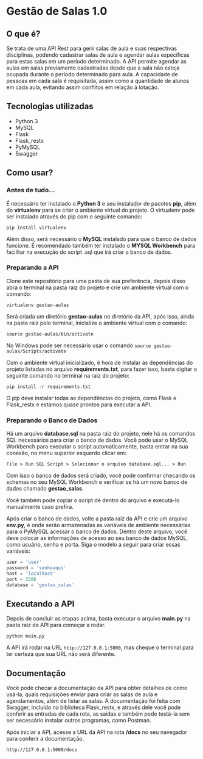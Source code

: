 # Gestão de Salas 1.0

## O que é?
Se trata de uma API Rest para gerir salas de aula e suas respectivas disciplinas, podendo cadastrar salas de aula e agendar aulas específicas para estas salas em um período determinado. A API permite agendar as aulas em salas previamente cadastradas desde que a sala não esteja ocupada durante o período determinado para aula. A capacidade de pessoas em cada sala é requisitada, assim como a quantidade de alunos em cada aula, evitando assim conflitos em relação à lotação.

## Tecnologias utilizadas

- Python 3
- MySQL
- Flask
- Flask_restx
- PyMySQL
- Swagger

## Como usar?

### Antes de tudo...

É necessário ter instalado o **Python 3** e seu instalador de pacotes **pip**, além do **virtualenv** para se criar o ambiente virtual do projeto. O virtualenv pode ser instalado através do pip com o seguinte comando:

`pip install virtualenv`

Além disso, será necessário o **MySQL** instalado para que o banco de dados funcione. É recomendado também ter instalado o **MYSQL Workbench** para facilitar na execução do script .sql que irá criar o banco de dados.

### Preparando a API

Clone este repositório para uma pasta de sua preferência, depois disso abra o terminal na pasta raiz do projeto e crie um ambiente virtual com o comando:

`virtualenv gestao-aulas`

Será criada um diretório **gestao-aulas** no diretório da API, após isso, ainda na pasta raiz pelo terminal, inicialize o ambiente virtual com o comando:

`source gestao-aulas/bin/activate`

No Windows pode ser necessário usar o comando `source gestao-aulas/Scripts/activate`

Com o ambiente virtual inicializado, é hora de instalar as dependências do projeto listadas no arquivo **requirements.txt**, para fazer isso, basta digitar o seguinte comando no terminal na raiz do projeto:

`pip install -r requirements.txt`

O pip deve instalar todas as dependências do projeto, como Flask e Flask_restx e estamos quase prontos para executar a API.

### Preparando o Banco de Dados

Há um arquivo **database.sql** na pasta raiz do projeto, nele há os comandos SQL necessários para criar o banco de dados. Você pode usar o MySQL Workbench para executar o script automaticamente, basta entrar na sua conexão, no menu superior esquerdo clicar em:

`File > Run SQL Script > Selecionar o arquivo database.sql... > Run`

Com isso o banco de dados será criado, você pode confirmar checando os schemas no seu MySQL Workbench e verificar se há um novo banco de dados chamado **gestao_salas**.

Você também pode copiar o script de dentro do arquivo e executá-lo manualmente caso prefira.

Após criar o banco de dados, volte a pasta raiz da API e crie um arquivo **env.py**, é onde serão armazenadas as variáveis de ambiente necessárias para o PyMySQL acessar o banco de dados. Dentro deste arquivo, você deve colocar as informações de acesso ao seu banco de dados MySQL, como usuário, senha e porta. Siga o modelo a seguir para criar essas variáveis:

```python
user = 'user'
password = 'senhaaqui'
host = 'localhost'
port = 3306
database = 'gestao_salas'
```

## Executando a API

Depois de concluir as etapas acima, basta executar o arquivo **main.py** na pasta raiz da API para começar a rodar.

`python main.py`

A API irá rodar na URL `http://127.0.0.1:5000`, mas cheque o terminal para ter certeza que sua URL não será diferente.

## Documentação

Você pode checar a documentação da API para obter detalhes de como usá-la, quais requisições enviar para criar as salas de aula e agendamentos, além de listar as salas. A documentação foi feita com Swagger, incluído na biblioteca Flask_restx, e através dele você pode conferir as entradas de cada rota, as saídas e também pode testá-la sem ser necessário instalar outros programas, como Postman.

Após iniciar a API, acesse a URL da API na rota **/docs** no seu navegador para conferir a documentação.

`http://127.0.0.1:5000/docs`

